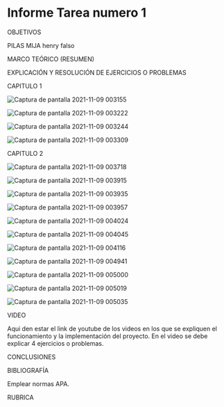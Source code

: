 # Informe Tarea numero 1 

OBJETIVOS

PILAS MIJA 
henry falso


MARCO TEÓRICO (RESUMEN)


EXPLICACIÓN Y RESOLUCIÓN DE EJERCICIOS O PROBLEMAS

CAPITULO 1

![Captura de pantalla 2021-11-09 003155](https://user-images.githubusercontent.com/93899720/140869114-597b79bd-f824-41cb-97fa-d0b2ad90ed90.png)


![Captura de pantalla 2021-11-09 003222](https://user-images.githubusercontent.com/93899720/140869119-90a60ba7-42c3-4735-9e3b-b38619b2384a.png)


![Captura de pantalla 2021-11-09 003244](https://user-images.githubusercontent.com/93899720/140869120-841dfdc0-df35-493d-88b9-3e9e3e672412.png)


![Captura de pantalla 2021-11-09 003309](https://user-images.githubusercontent.com/93899720/140869122-66f2766a-c46b-4603-8eb8-c1bc4e2bc851.png)


CAPITULO 2


![Captura de pantalla 2021-11-09 003718](https://user-images.githubusercontent.com/93899720/140869027-346cd9d2-2e46-4a96-b9b1-7255e16d332f.png)


![Captura de pantalla 2021-11-09 003915](https://user-images.githubusercontent.com/93899720/140869030-6f43201a-c7f8-474a-9ee3-3b7a41fa0fa7.png)


![Captura de pantalla 2021-11-09 003935](https://user-images.githubusercontent.com/93899720/140869032-7c4e0c2d-a5fb-4bd3-8df2-b1bc03e676e2.png)


![Captura de pantalla 2021-11-09 003957](https://user-images.githubusercontent.com/93899720/140869033-faae8c7c-53c6-4650-ae45-7fb42f1253df.png)


![Captura de pantalla 2021-11-09 004024](https://user-images.githubusercontent.com/93899720/140869035-c93a56da-7a9f-45d7-89e1-6c408faac790.png)


![Captura de pantalla 2021-11-09 004045](https://user-images.githubusercontent.com/93899720/140869036-2563c554-9223-44c6-aad2-a78719534b3a.png)


![Captura de pantalla 2021-11-09 004116](https://user-images.githubusercontent.com/93899720/140869037-dfdabdbe-0db1-45ae-a83b-5f4644308e48.png)


![Captura de pantalla 2021-11-09 004941](https://user-images.githubusercontent.com/93899720/140869859-4716af12-1443-4ae9-83d8-2029728a0987.png)


![Captura de pantalla 2021-11-09 005000](https://user-images.githubusercontent.com/93899720/140869861-3daf1cb8-9d40-4896-9d4b-8eec5f28e001.png)


![Captura de pantalla 2021-11-09 005019](https://user-images.githubusercontent.com/93899720/140869862-57b2cbc0-0fac-49b3-ae9c-11fce7070ac5.png)


![Captura de pantalla 2021-11-09 005035](https://user-images.githubusercontent.com/93899720/140869864-504122ec-bf2f-4c20-a4d6-2d7e87b8810c.png)


VIDEO

Aqui den estar el link de youtube de los videos en los que se expliquen el funcionamiento y la implementación del proyecto. En el video se debe explicar 4 ejercicios o problemas.

CONCLUSIONES



BIBLIOGRAFÍA

Emplear normas APA.

RUBRICA

